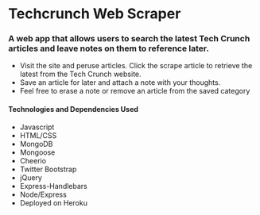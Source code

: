 # Techcrunch Web Scraper

### A web app that allows users to search the latest Tech Crunch articles and leave notes on them to reference later.

* Visit the site and peruse articles.  Click the scrape article to retrieve the latest from the Tech Crunch website.
* Save an article for later and attach a note with your thoughts.
* Feel free to erase a note or remove an article from the saved category



#### Technologies and Dependencies Used

* Javascript 
* HTML/CSS
* MongoDB
* Mongoose
* Cheerio
* Twitter Bootstrap
* jQuery
* Express-Handlebars
* Node/Express
* Deployed on Heroku


